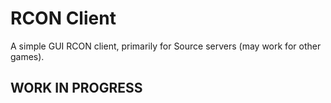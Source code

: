 # RCON Client
A simple GUI RCON client, primarily for Source servers (may work for other games).

## WORK IN PROGRESS
